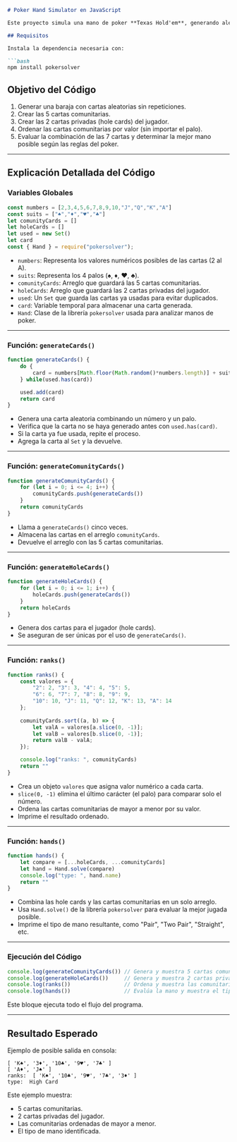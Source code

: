 ````markdown
# Poker Hand Simulator en JavaScript

Este proyecto simula una mano de poker **Texas Hold'em**, generando aleatoriamente cartas comunitarias y cartas privadas para un jugador, evitando duplicados, ordenando las cartas y determinando el tipo de mano obtenida utilizando la librería `pokersolver`.

## Requisitos

Instala la dependencia necesaria con:

```bash
npm install pokersolver
````

## Objetivo del Código

1. Generar una baraja con cartas aleatorias sin repeticiones.
2. Crear las 5 cartas comunitarias.
3. Crear las 2 cartas privadas (hole cards) del jugador.
4. Ordenar las cartas comunitarias por valor (sin importar el palo).
5. Evaluar la combinación de las 7 cartas y determinar la mejor mano posible según las reglas del poker.

---

## Explicación Detallada del Código

### Variables Globales

```js
const numbers = [2,3,4,5,6,7,8,9,10,"J","Q","K","A"]
const suits = ["♠","♦","♥","♣"]
let comunityCards = []
let holeCards = []
let used = new Set()
let card
const { Hand } = require("pokersolver");
```

* `numbers`: Representa los valores numéricos posibles de las cartas (2 al A).
* `suits`: Representa los 4 palos (♠, ♦, ♥, ♣).
* `comunityCards`: Arreglo que guardará las 5 cartas comunitarias.
* `holeCards`: Arreglo que guardará las 2 cartas privadas del jugador.
* `used`: Un `Set` que guarda las cartas ya usadas para evitar duplicados.
* `card`: Variable temporal para almacenar una carta generada.
* `Hand`: Clase de la librería `pokersolver` usada para analizar manos de poker.

---

### Función: `generateCards()`

```js
function generateCards() {
    do {
        card = numbers[Math.floor(Math.random()*numbers.length)] + suits[Math.floor(Math.random()*suits.length)]
    } while(used.has(card))

    used.add(card)
    return card
}
```

* Genera una carta aleatoria combinando un número y un palo.
* Verifica que la carta no se haya generado antes con `used.has(card)`.
* Si la carta ya fue usada, repite el proceso.
* Agrega la carta al `Set` y la devuelve.

---

### Función: `generateComunityCards()`

```js
function generateComunityCards() {
    for (let i = 0; i <= 4; i++) {
        comunityCards.push(generateCards())
    }
    return comunityCards
}
```

* Llama a `generateCards()` cinco veces.
* Almacena las cartas en el arreglo `comunityCards`.
* Devuelve el arreglo con las 5 cartas comunitarias.

---

### Función: `generateHoleCards()`

```js
function generateHoleCards() {
    for (let i = 0; i <= 1; i++) {
        holeCards.push(generateCards())
    }
    return holeCards
}
```

* Genera dos cartas para el jugador (hole cards).
* Se aseguran de ser únicas por el uso de `generateCards()`.

---

### Función: `ranks()`

```js
function ranks() {
    const valores = {
        "2": 2, "3": 3, "4": 4, "5": 5,
        "6": 6, "7": 7, "8": 8, "9": 9,
        "10": 10, "J": 11, "Q": 12, "K": 13, "A": 14
    };
    
    comunityCards.sort((a, b) => {
        let valA = valores[a.slice(0, -1)];
        let valB = valores[b.slice(0, -1)];
        return valB - valA;
    });

    console.log("ranks: ", comunityCards)
    return ""
}
```

* Crea un objeto `valores` que asigna valor numérico a cada carta.
* `slice(0, -1)` elimina el último carácter (el palo) para comparar solo el número.
* Ordena las cartas comunitarias de mayor a menor por su valor.
* Imprime el resultado ordenado.

---

### Función: `hands()`

```js
function hands() {
    let compare = [...holeCards, ...comunityCards]
    let hand = Hand.solve(compare)
    console.log("type: ", hand.name)
    return ""
}
```

* Combina las hole cards y las cartas comunitarias en un solo arreglo.
* Usa `Hand.solve()` de la librería `pokersolver` para evaluar la mejor jugada posible.
* Imprime el tipo de mano resultante, como "Pair", "Two Pair", "Straight", etc.

---

### Ejecución del Código

```js
console.log(generateComunityCards()) // Genera y muestra 5 cartas comunitarias
console.log(generateHoleCards())     // Genera y muestra 2 cartas privadas
console.log(ranks())                 // Ordena y muestra las comunitarias
console.log(hands())                 // Evalúa la mano y muestra el tipo
```

Este bloque ejecuta todo el flujo del programa.

---

## Resultado Esperado

Ejemplo de posible salida en consola:

```
[ 'K♠', '3♦', '10♣', '9♥', '7♣' ]
[ 'A♦', 'J♠' ]
ranks:  [ 'K♠', '10♣', '9♥', '7♣', '3♦' ]
type:  High Card
```

Este ejemplo muestra:

* 5 cartas comunitarias.
* 2 cartas privadas del jugador.
* Las comunitarias ordenadas de mayor a menor.
* El tipo de mano identificada.

```
```
